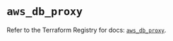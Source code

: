 # `aws_db_proxy`

Refer to the Terraform Registry for docs: [`aws_db_proxy`](https://registry.terraform.io/providers/hashicorp/aws/5.100.0/docs/resources/db_proxy).
